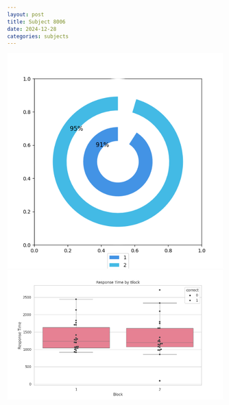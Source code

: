 ```yaml
---
layout: post
title: Subject 8006
date: 2024-12-28
categories: subjects
---
```


![](data/8006/run-3/8006__acc_test.png)
![](data/8006/run-3/8006_rt.png)
